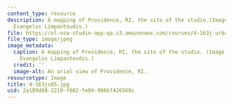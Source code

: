 ```yaml
---
content_type: resource
description: A mapping of Providence, RI, the site of the studio.(Image courtesy of
  Evangelos Limpantoudis.)
file: https://ol-ocw-studio-app-qa.s3.amazonaws.com/courses/4-163j-urban-design-studio-providence-spring-2005/2a189d882210f602fe04906bf426560c_4-163js05.jpg
file_type: image/jpeg
image_metadata:
  caption: A mapping of Providence, RI, the site of the studio. (Image courtesy of
    Evangelos Limpantoudis.)
  credit: ''
  image-alt: An arial view of Providence, RI.
resourcetype: Image
title: 4-163js05.jpg
uid: 2a189d88-2210-f602-fe04-906bf426560c
---
```

